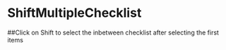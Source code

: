 # ShiftMultipleChecklist
##Click on Shift to select the inbetween checklist after selecting the first items

